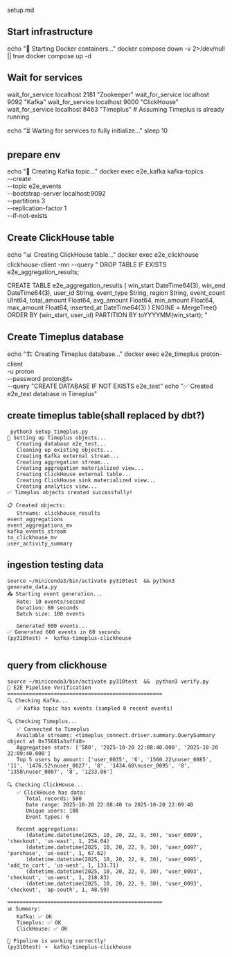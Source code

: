 setup.md

## Start infrastructure
echo "🐳 Starting Docker containers..."
docker compose down -v 2>/dev/null || true
docker compose up -d

## Wait for services
wait_for_service localhost 2181 "Zookeeper"
wait_for_service localhost 9092 "Kafka"
wait_for_service localhost 9000 "ClickHouse"
wait_for_service localhost 8463 "Timeplus"  # Assuming Timeplus is already running

echo "⏳ Waiting for services to fully initialize..."
sleep 10

## prepare env

echo "📝 Creating Kafka topic..."
docker exec e2e_kafka kafka-topics \
    --create \
    --topic e2e_events \
    --bootstrap-server localhost:9092 \
    --partitions 3 \
    --replication-factor 1 \
    --if-not-exists


## Create ClickHouse table
echo "📊 Creating ClickHouse table..."
docker exec e2e_clickhouse clickhouse-client -mn --query "
DROP TABLE IF EXISTS e2e_aggregation_results;

CREATE TABLE e2e_aggregation_results (
    win_start DateTime64(3),
    win_end DateTime64(3),
    user_id String,
    event_type String,
    region String,
    event_count UInt64,
    total_amount Float64,
    avg_amount Float64,
    min_amount Float64,
    max_amount Float64,
    inserted_at DateTime64(3)
) ENGINE = MergeTree()
ORDER BY (win_start, user_id)
PARTITION BY toYYYYMM(win_start);
"



## Create Timeplus database
echo "🏗️ Creating Timeplus database..."
docker exec e2e_timeplus proton-client \
    -u proton \
    --password proton@t+ \
    --query "CREATE DATABASE IF NOT EXISTS e2e_test"
echo "✅ Created e2e_test database in Timeplus"

## create timeplus table(shall replaced by dbt?)

```
 python3 setup_timeplus.py                                 
🔧 Setting up Timeplus objects...
   Creating database e2e_test...
   Cleaning up existing objects...
   Creating Kafka external stream...
   Creating aggregation stream...
   Creating aggregation materialized view...
   Creating ClickHouse external table...
   Creating ClickHouse sink materialized view...
   Creating analytics view...
✅ Timeplus objects created successfully!

📋 Created objects:
   Streams: clickhouse_results
event_aggregations
event_aggregations_mv
kafka_events_stream
to_clickhouse_mv
user_activity_summary
```

## ingestion testing data


```
source ~/miniconda3/bin/activate py310test  && python3 generate_data.py                                      
📤 Starting event generation...
   Rate: 10 events/second
   Duration: 60 seconds
   Batch size: 100 events

   Generated 600 events...
✅ Generated 600 events in 60 seconds
(py310test) ➜  kafka-timeplus-clickhouse 


```

## query from clickhouse

```
source ~/miniconda3/bin/activate py310test  &&  python3 verify.py 
🔬 E2E Pipeline Verification
==================================================
🔍 Checking Kafka...
   ✅ Kafka topic has events (sampled 0 recent events)

🔍 Checking Timeplus...
   ✅ Connected to Timeplus
   Available streams: <timeplus_connect.driver.summary.QuerySummary object at 0x75681a3aff40>
   Aggregation stats: ['580', '2025-10-20 22:08:40.000', '2025-10-20 22:09:40.000']
   Top 5 users by amount: ['user_0035', '6', '1560.22\nuser_0085', '11', '1476.52\nuser_0027', '8', '1434.68\nuser_0095', '8', '1358\nuser_0007', '8', '1233.06']

🔍 Checking ClickHouse...
   ✅ ClickHouse has data:
      Total records: 580
      Date range: 2025-10-20 22:08:40 to 2025-10-20 22:09:40
      Unique users: 100
      Event types: 6

   Recent aggregations:
      (datetime.datetime(2025, 10, 20, 22, 9, 30), 'user_0099', 'checkout', 'us-east', 1, 254.04)
      (datetime.datetime(2025, 10, 20, 22, 9, 30), 'user_0097', 'purchase', 'us-east', 1, 67.62)
      (datetime.datetime(2025, 10, 20, 22, 9, 30), 'user_0095', 'add_to_cart', 'us-west', 1, 133.71)
      (datetime.datetime(2025, 10, 20, 22, 9, 30), 'user_0093', 'checkout', 'us-west', 1, 218.83)
      (datetime.datetime(2025, 10, 20, 22, 9, 30), 'user_0093', 'checkout', 'ap-south', 1, 48.59)

==================================================
📊 Summary:
   Kafka: ✅ OK
   Timeplus: ✅ OK
   ClickHouse: ✅ OK

🎉 Pipeline is working correctly!
(py310test) ➜  kafka-timeplus-clickhouse 
```